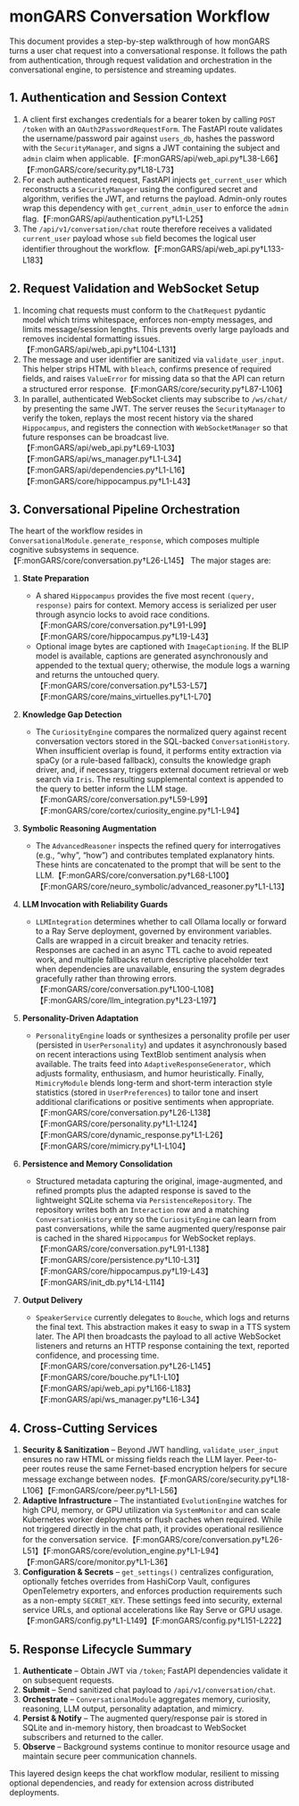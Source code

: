 # monGARS Conversation Workflow

This document provides a step-by-step walkthrough of how monGARS turns a user chat request into a conversational response. It follows the path from authentication, through request validation and orchestration in the conversational engine, to persistence and streaming updates.

## 1. Authentication and Session Context

1. A client first exchanges credentials for a bearer token by calling `POST /token` with an `OAuth2PasswordRequestForm`. The FastAPI route validates the username/password pair against `users_db`, hashes the password with the `SecurityManager`, and signs a JWT containing the subject and `admin` claim when applicable.【F:monGARS/api/web_api.py†L38-L66】【F:monGARS/core/security.py†L18-L73】
2. For each authenticated request, FastAPI injects `get_current_user` which reconstructs a `SecurityManager` using the configured secret and algorithm, verifies the JWT, and returns the payload. Admin-only routes wrap this dependency with `get_current_admin_user` to enforce the `admin` flag.【F:monGARS/api/authentication.py†L1-L25】
3. The `/api/v1/conversation/chat` route therefore receives a validated `current_user` payload whose `sub` field becomes the logical user identifier throughout the workflow.【F:monGARS/api/web_api.py†L133-L183】

## 2. Request Validation and WebSocket Setup

1. Incoming chat requests must conform to the `ChatRequest` pydantic model which trims whitespace, enforces non-empty messages, and limits message/session lengths. This prevents overly large payloads and removes incidental formatting issues.【F:monGARS/api/web_api.py†L104-L131】
2. The message and user identifier are sanitized via `validate_user_input`. This helper strips HTML with `bleach`, confirms presence of required fields, and raises `ValueError` for missing data so that the API can return a structured error response.【F:monGARS/core/security.py†L87-L106】
3. In parallel, authenticated WebSocket clients may subscribe to `/ws/chat/` by presenting the same JWT. The server reuses the `SecurityManager` to verify the token, replays the most recent history via the shared `Hippocampus`, and registers the connection with `WebSocketManager` so that future responses can be broadcast live.【F:monGARS/api/web_api.py†L69-L103】【F:monGARS/api/ws_manager.py†L1-L34】【F:monGARS/api/dependencies.py†L1-L16】【F:monGARS/core/hippocampus.py†L1-L43】

## 3. Conversational Pipeline Orchestration

The heart of the workflow resides in `ConversationalModule.generate_response`, which composes multiple cognitive subsystems in sequence.【F:monGARS/core/conversation.py†L26-L145】  The major stages are:

1. **State Preparation**
   * A shared `Hippocampus` provides the five most recent `(query, response)` pairs for context. Memory access is serialized per user through asyncio locks to avoid race conditions.【F:monGARS/core/conversation.py†L91-L99】【F:monGARS/core/hippocampus.py†L19-L43】
   * Optional image bytes are captioned with `ImageCaptioning`. If the BLIP model is available, captions are generated asynchronously and appended to the textual query; otherwise, the module logs a warning and returns the untouched query.【F:monGARS/core/conversation.py†L53-L57】【F:monGARS/core/mains_virtuelles.py†L1-L70】

2. **Knowledge Gap Detection**
   * The `CuriosityEngine` compares the normalized query against recent conversation vectors stored in the SQL-backed `ConversationHistory`. When insufficient overlap is found, it performs entity extraction via spaCy (or a rule-based fallback), consults the knowledge graph driver, and, if necessary, triggers external document retrieval or web search via `Iris`. The resulting supplemental context is appended to the query to better inform the LLM stage.【F:monGARS/core/conversation.py†L59-L99】【F:monGARS/core/cortex/curiosity_engine.py†L1-L94】

3. **Symbolic Reasoning Augmentation**
   * The `AdvancedReasoner` inspects the refined query for interrogatives (e.g., “why”, “how”) and contributes templated explanatory hints. These hints are concatenated to the prompt that will be sent to the LLM.【F:monGARS/core/conversation.py†L68-L100】【F:monGARS/core/neuro_symbolic/advanced_reasoner.py†L1-L13】

4. **LLM Invocation with Reliability Guards**
   * `LLMIntegration` determines whether to call Ollama locally or forward to a Ray Serve deployment, governed by environment variables. Calls are wrapped in a circuit breaker and tenacity retries. Responses are cached in an async TTL cache to avoid repeated work, and multiple fallbacks return descriptive placeholder text when dependencies are unavailable, ensuring the system degrades gracefully rather than throwing errors.【F:monGARS/core/conversation.py†L100-L108】【F:monGARS/core/llm_integration.py†L23-L197】

5. **Personality-Driven Adaptation**
   * `PersonalityEngine` loads or synthesizes a personality profile per user (persisted in `UserPersonality`) and updates it asynchronously based on recent interactions using TextBlob sentiment analysis when available. The traits feed into `AdaptiveResponseGenerator`, which adjusts formality, enthusiasm, and humor heuristically. Finally, `MimicryModule` blends long-term and short-term interaction style statistics (stored in `UserPreferences`) to tailor tone and insert additional clarifications or positive sentiments when appropriate.【F:monGARS/core/conversation.py†L26-L138】【F:monGARS/core/personality.py†L1-L124】【F:monGARS/core/dynamic_response.py†L1-L26】【F:monGARS/core/mimicry.py†L1-L104】

6. **Persistence and Memory Consolidation**
   * Structured metadata capturing the original, image-augmented, and refined prompts plus the adapted response is saved to the lightweight SQLite schema via `PersistenceRepository`. The repository writes both an `Interaction` row and a matching `ConversationHistory` entry so the `CuriosityEngine` can learn from past conversations, while the same augmented query/response pair is cached in the shared `Hippocampus` for WebSocket replays.【F:monGARS/core/conversation.py†L91-L138】【F:monGARS/core/persistence.py†L10-L31】【F:monGARS/core/hippocampus.py†L19-L43】【F:monGARS/init_db.py†L14-L114】

7. **Output Delivery**
   * `SpeakerService` currently delegates to `Bouche`, which logs and returns the final text. This abstraction makes it easy to swap in a TTS system later. The API then broadcasts the payload to all active WebSocket listeners and returns an HTTP response containing the text, reported confidence, and processing time.【F:monGARS/core/conversation.py†L26-L145】【F:monGARS/core/bouche.py†L1-L10】【F:monGARS/api/web_api.py†L166-L183】【F:monGARS/api/ws_manager.py†L16-L34】

## 4. Cross-Cutting Services

1. **Security & Sanitization** – Beyond JWT handling, `validate_user_input` ensures no raw HTML or missing fields reach the LLM layer. Peer-to-peer routes reuse the same Fernet-based encryption helpers for secure message exchange between nodes.【F:monGARS/core/security.py†L18-L106】【F:monGARS/core/peer.py†L1-L56】
2. **Adaptive Infrastructure** – The instantiated `EvolutionEngine` watches for high CPU, memory, or GPU utilization via `SystemMonitor` and can scale Kubernetes worker deployments or flush caches when required. While not triggered directly in the chat path, it provides operational resilience for the conversation service.【F:monGARS/core/conversation.py†L26-L51】【F:monGARS/core/evolution_engine.py†L1-L94】【F:monGARS/core/monitor.py†L1-L36】
3. **Configuration & Secrets** – `get_settings()` centralizes configuration, optionally fetches overrides from HashiCorp Vault, configures OpenTelemetry exporters, and enforces production requirements such as a non-empty `SECRET_KEY`. These settings feed into security, external service URLs, and optional accelerations like Ray Serve or GPU usage.【F:monGARS/config.py†L1-L149】【F:monGARS/config.py†L151-L222】

## 5. Response Lifecycle Summary

1. **Authenticate** – Obtain JWT via `/token`; FastAPI dependencies validate it on subsequent requests.
2. **Submit** – Send sanitized chat payload to `/api/v1/conversation/chat`.
3. **Orchestrate** – `ConversationalModule` aggregates memory, curiosity, reasoning, LLM output, personality adaptation, and mimicry.
4. **Persist & Notify** – The augmented query/response pair is stored in SQLite and in-memory history, then broadcast to WebSocket subscribers and returned to the caller.
5. **Observe** – Background systems continue to monitor resource usage and maintain secure peer communication channels.

This layered design keeps the chat workflow modular, resilient to missing optional dependencies, and ready for extension across distributed deployments.
